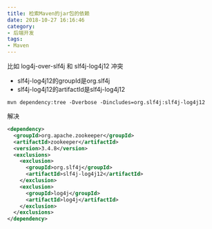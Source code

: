 ```yaml
---
title: 检索Maven的jar包的依赖
date: 2018-10-27 16:16:46
category: 
- 后端开发
tags:
- Maven
--- 
```


比如 log4j-over-slf4j 和 slf4j-log4j12 冲突   

- slf4j-log4j12的groupId是org.slf4j  
- slf4j-log4j12的artifactId是slf4j-log4j12  


```sehll
mvn dependency:tree -Dverbose -Dincludes=org.slf4j:slf4j-log4j12
```

解决   

```xml
<dependency> 
  <groupId>org.apache.zookeeper</groupId>  
  <artifactId>zookeeper</artifactId>  
  <version>3.4.8</version>  
  <exclusions> 
    <exclusion> 
      <groupId>org.slf4j</groupId>  
      <artifactId>slf4j-log4j12</artifactId> 
    </exclusion>  
    <exclusion> 
      <groupId>log4j</groupId>  
      <artifactId>log4j</artifactId> 
    </exclusion> 
  </exclusions> 
</dependency>
```